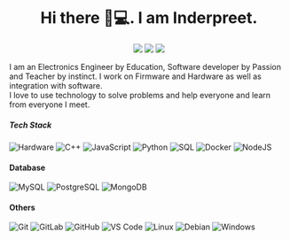 ### 
<h1 align="center"> Hi there 👋💻. I am Inderpreet. </h1>

<p align="center">
    <a href="https://www.linkedin.com/in/inderpreets/" target="_blank"><img src="https://img.shields.io/badge/-Inderpreet-0072b1?style=flat-square&logo=Linkedin&logoColor=white"/></a>
    <a href="https://twitter.com/ip_v1" target="_blank"><img src="https://img.shields.io/badge/-@ip_v1-00acee?style=flat-square&logo=Twitter&logoColor=white"/></a>
    <a href="https://www.instagram.com/ip_v1" target="_blank"><img src="https://img.shields.io/badge/-Inderpreet-E4415F?style=flat-square&logo=instagram&logoColor=white"/></a>
  
  
I am an Electronics Engineer by Education, Software developer by Passion and Teacher by instinct. I work on Firmware and Hardware as well as integration with software. <br /> I love to use technology to solve problems and help everyone and learn from everyone I meet. 

##### Tech Stack
![Hardware](https://img.shields.io/badge/-Hardware-071a2c?style=flat-square)
![C++](https://img.shields.io/badge/-C++-071a2c?style=flat-square&logo=c&logoColor=ffffff)
![JavaScript](https://img.shields.io/badge/-JavaScript-071a2c?style=flat-square&logo=javascript)
![Python](https://img.shields.io/badge/-Python-071a2c?style=flat-square&logo=python)
![SQL](https://img.shields.io/badge/-SQL-071a2c?style=flat-square&logo=sql)
![Docker](https://img.shields.io/badge/-Docker-071a2c?style=flat-square&logo=docker)
![NodeJS](https://img.shields.io/badge/-NodeJS-071a2c?style=flat-square&logo=Node.js)

#### Database
![MySQL](https://img.shields.io/badge/-MySQL-071a2c?style=flat-square&logo=mysql)
![PostgreSQL](https://img.shields.io/badge/-PostgreSQL-071a2c?style=flat-square&logo=postgresql)
![MongoDB](https://img.shields.io/badge/-MongoDB-071a2c?style=flat-square&logo=mongodb)

#### Others
![Git](https://img.shields.io/badge/-Git-%23F05032?style=flat-square&logo=git&logoColor=%23ffffff)
![GitLab](https://img.shields.io/badge/-GitLab-FCA121?style=flat-square&logo=gitlab)
![GitHub](https://img.shields.io/badge/-GitHub-181717?style=flat-square&logo=github)
![VS Code](http://img.shields.io/badge/-VS%20Code-007ACC?style=flat-square&logo=visual-studio-code&logoColor=ffffff)
![Linux](https://img.shields.io/badge/-Linux-222222?style=flat-square&logo=linux&logoColor=FCC624)
![Debian](http://img.shields.io/badge/-Debian-A81D33?style=flat-square&logo=debian&logoColor=ffffff)
![Windows](http://img.shields.io/badge/-Windows-0078D6?style=flat-square&logo=windows&logoColor=ffffff)
  
  <!--
**inderpreet/inderpreet** is a ✨ _special_ ✨ repository because its `README.md` (this file) appears on your GitHub profile.

Here are some ideas to get you started:

- 🔭 I’m currently working on ...
- 🌱 I’m currently learning ...
- 👯 I’m looking to collaborate on ...
- 🤔 I’m looking for help with ...
- 💬 Ask me about ...
- 📫 How to reach me: ...
- 😄 Pronouns: ...
- ⚡ Fun fact: ...
-->
